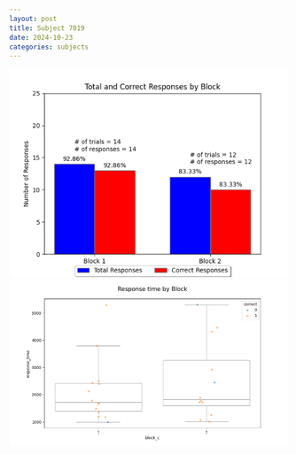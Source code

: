 ```yaml
---
layout: post
title: Subject 7019
date: 2024-10-23
categories: subjects
---
```


![](data/7019/run-20/7019_ATS_responses.png)
![](data/7019/run-20/7019_ATS_rt.png)
